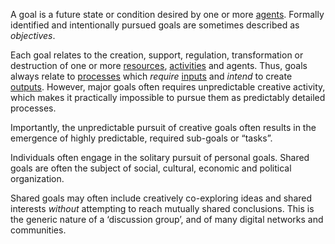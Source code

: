 A goal is a future state or condition desired by one or more [agents](https://github.com/gcassel/Modular-Organization-Terminology/blob/master/terms/agent.md).  Formally identified and intentionally pursued goals are sometimes described as *objectives*.
 
Each goal relates to the creation, support, regulation, transformation or destruction of one or more [resources](https://github.com/gcassel/Modular-Organization-Terminology/blob/master/terms/resource.md), [activities](https://github.com/gcassel/Modular-Organization-Terminology/blob/master/terms/activity.md) and agents. Thus, goals always relate to [processes](https://github.com/gcassel/Modular-Organization-Terminology/blob/master/terms/process.md) which *require* [inputs](https://github.com/gcassel/Modular-Organization-Terminology/blob/master/terms/input.md) and *intend* to create [outputs](https://github.com/gcassel/Modular-Organization-Terminology/blob/master/terms/output.md).  However, major goals often requires unpredictable creative activity, which makes it practically impossible to pursue them as predictably detailed processes.  

Importantly, the unpredictable pursuit of creative goals often results in the emergence of highly predictable, required sub-goals or “tasks”. 
 
Individuals often engage in the solitary pursuit of personal goals.  Shared goals are often the subject of social, cultural, economic and political organization. 
 
Shared goals may often include creatively co-exploring ideas and shared interests *without* attempting to reach mutually shared conclusions.  This is the generic nature of a ‘discussion group’, and of many digital networks and communities.
